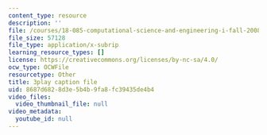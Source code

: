 ```yaml
---
content_type: resource
description: ''
file: /courses/18-085-computational-science-and-engineering-i-fall-2008/8687d6828d3e5b4b9fa8fc39435de4b4_JWrrPuJf2nA.vtt
file_size: 57128
file_type: application/x-subrip
learning_resource_types: []
license: https://creativecommons.org/licenses/by-nc-sa/4.0/
ocw_type: OCWFile
resourcetype: Other
title: 3play caption file
uid: 8687d682-8d3e-5b4b-9fa8-fc39435de4b4
video_files:
  video_thumbnail_file: null
video_metadata:
  youtube_id: null
---
```

